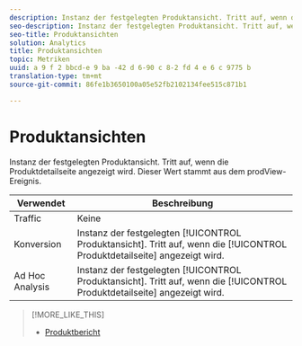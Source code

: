 ```yaml
---
description: Instanz der festgelegten Produktansicht. Tritt auf, wenn die Produktdetailseite angezeigt wird. Dieser Wert stammt aus dem prodView-Ereignis.
seo-description: Instanz der festgelegten Produktansicht. Tritt auf, wenn die Produktdetailseite angezeigt wird. Dieser Wert stammt aus dem prodView-Ereignis.
seo-title: Produktansichten
solution: Analytics
title: Produktansichten
topic: Metriken
uuid: a 9 f 2 bbcd-e 9 ba -42 d 6-90 c 8-2 fd 4 e 6 c 9775 b
translation-type: tm+mt
source-git-commit: 86fe1b3650100a05e52fb2102134fee515c871b1

---
```



# Produktansichten

Instanz der festgelegten Produktansicht. Tritt auf, wenn die Produktdetailseite angezeigt wird. Dieser Wert stammt aus dem prodView-Ereignis.

| Verwendet | Beschreibung |
|---|---|
| Traffic | Keine |
| Konversion | Instanz der festgelegten [!UICONTROL Produktansicht]. Tritt auf, wenn die [!UICONTROL Produktdetailseite] angezeigt wird. |
| Ad Hoc Analysis | Instanz der festgelegten [!UICONTROL Produktansicht]. Tritt auf, wenn die [!UICONTROL Produktdetailseite] angezeigt wird. |

>[!MORE_LIKE_THIS]
>
>* [Produktbericht](/help/components/c-variables/dimensionslist/reports-products.md)

